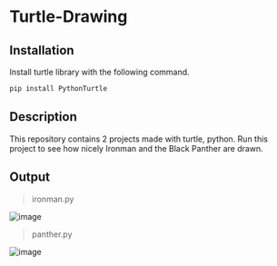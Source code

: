 # Turtle-Drawing

## Installation
Install turtle library with the following command.
``` cmd
pip install PythonTurtle
```
## Description
This repository contains 2 projects made with turtle, python.
Run this project to see how nicely Ironman and the Black Panther are drawn.
## Output
> ironman.py

![image](https://user-images.githubusercontent.com/77882744/178652418-bd8d4cec-b61b-4333-9d82-ee1232430d46.png)

> panther.py

![image](https://user-images.githubusercontent.com/77882744/178654310-50853681-7ddf-432e-9141-f9c5bb9b7296.png)

